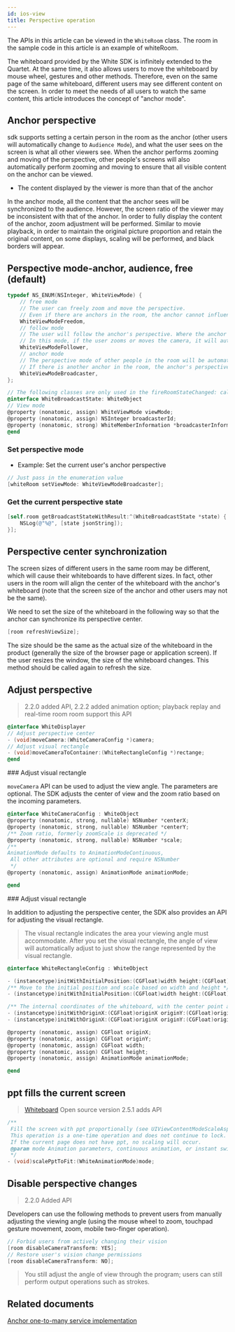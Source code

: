 ```yaml
---
id: ios-view
title: Perspective operation
---
```


The APIs in this article can be viewed in the `WhiteRoom` class. The room in the sample code in this article is an example of whiteRoom.

The whiteboard provided by the White SDK is infinitely extended to the Quartet. At the same time, it also allows users to move the whiteboard by mouse wheel, gestures and other methods. Therefore, even on the same page of the same whiteboard, different users may see different content on the screen. In order to meet the needs of all users to watch the same content, this article introduces the concept of "anchor mode".

## Anchor perspective

sdk supports setting a certain person in the room as the anchor (other users will automatically change to `Audience Mode`), and what the user sees on the screen is what all other viewers see.
When the anchor performs zooming and moving of the perspective, other people's screens will also automatically perform zooming and moving to ensure that all visible content on the anchor can be viewed.

* The content displayed by the viewer is more than that of the anchor

In the anchor mode, all the content that the anchor sees will be synchronized to the audience. However, the screen ratio of the viewer may be inconsistent with that of the anchor. In order to fully display the content of the anchor, zoom adjustment will be performed. Similar to movie playback, in order to maintain the original picture proportion and retain the original content, on some displays, scaling will be performed, and black borders will appear.

## Perspective mode-anchor, audience, free (default)

```Objective-C
typedef NS_ENUM(NSInteger, WhiteViewMode) {
    // free mode
    // The user can freely zoom and move the perspective.
    // Even if there are anchors in the room, the anchor cannot influence the user's perspective.
    WhiteViewModeFreedom,
    // follow mode
    // The user will follow the anchor's perspective. Where the anchor is watching, the user follows.
    // In this mode, if the user zooms or moves the camera, it will automatically switch back to freedom mode.
    WhiteViewModeFollower,
    // anchor mode
    // The perspective mode of other people in the room will be automatically changed to follower, and the user's perspective is forced to be viewed.
    // If there is another anchor in the room, the anchor's perspective mode will also be forced to change to follower.
    WhiteViewModeBroadcaster,
};

// The following classes are only used in the fireRoomStateChanged: callback event.
@interface WhiteBroadcastState: WhiteObject
// View mode
@property (nonatomic, assign) WhiteViewMode viewMode;
@property (nonatomic, assign) NSInteger broadcasterId;
@property (nonatomic, strong) WhiteMemberInformation *broadcasterInformation;
@end

```

### Set perspective mode

* Example: Set the current user's anchor perspective

```Objective-C
// Just pass in the enumeration value
[whiteRoom setViewMode: WhiteViewModeBroadcaster];
```

### Get the current perspective state

```Objective-C
[self.room getBroadcastStateWithResult:^(WhiteBroadcastState *state) {
    NSLog(@"%@", [state jsonString]);
}];
```

## Perspective center synchronization

The screen sizes of different users in the same room may be different, which will cause their whiteboards to have different sizes. In fact, other users in the room will align the center of the whiteboard with the anchor's whiteboard (note that the screen size of the anchor and other users may not be the same).

We need to set the size of the whiteboard in the following way so that the anchor can synchronize its perspective center.

```Objective-C
[room refreshViewSize];
```

The size should be the same as the actual size of the whiteboard in the product (generally the size of the browser page or application screen). If the user resizes the window, the size of the whiteboard changes. This method should be called again to refresh the size.

## Adjust perspective

> 2.2.0 added API, 2.2.2 added animation option; playback replay and real-time room room support this API
```Objective-C
@interface WhiteDisplayer
// Adjust perspective center
- (void)moveCamera:(WhiteCameraConfig *)camera;
// Adjust visual rectangle
- (void)moveCameraToContainer:(WhiteRectangleConfig *)rectange;
@end
```

<span id="moveCamera">
### Adjust visual rectangle

`moveCamera` API can be used to adjust the view angle. The parameters are optional. The SDK adjusts the center of view and the zoom ratio based on the incoming parameters.

```Objective-C
@interface WhiteCameraConfig : WhiteObject
@property (nonatomic, strong, nullable) NSNumber *centerX;
@property (nonatomic, strong, nullable) NSNumber *centerY;
/** Zoom ratio, formerly zoomScale is deprecated */
@property (nonatomic, strong, nullable) NSNumber *scale;
/**
AnimationMode defaults to AnimationModeContinuous,
 All other attributes are optional and require NSNumber
 */
@property (nonatomic, assign) AnimationMode animationMode;

@end
```

<span id="moveCameraToContain">
### Adjust visual rectangle

In addition to adjusting the perspective center, the SDK also provides an API for adjusting the visual rectangle.

> The visual rectangle indicates the area your viewing angle must accommodate. After you set the visual rectangle, the angle of view will automatically adjust to just show the range represented by the visual rectangle.

```Objective-C
@interface WhiteRectangleConfig : WhiteObject

- (instancetype)initWithInitialPosition:(CGFloat)width height:(CGFloat)height;
/** Move to the initial position and scale based on width and height */
- (instancetype)initWithInitialPosition:(CGFloat)width height:(CGFloat)height animation:(AnimationMode)mode;

/** The internal coordinates of the whiteboard, with the center point as the initial point, here is originX: - width / 2，originY: -height /2 */
- (instancetype)initWithOriginX:(CGFloat)originX originY:(CGFloat)originY width:(CGFloat)width height:(CGFloat)height;
- (instancetype)initWithOriginX:(CGFloat)originX originY:(CGFloat)originY width:(CGFloat)width height:(CGFloat)height animation:(AnimationMode)mode;

@property (nonatomic, assign) CGFloat originX;
@property (nonatomic, assign) CGFloat originY;
@property (nonatomic, assign) CGFloat width;
@property (nonatomic, assign) CGFloat height;
@property (nonatomic, assign) AnimationMode animationMode;

@end
```

## ppt fills the current screen

> [Whiteboard](https://github.com/netless-io/Whiteboard-iOS) Open source version 2.5.1 adds API

```Objective-C
/**
 Fill the screen with ppt proportionally (see UIViewContentModeScaleAspectFit).
 This operation is a one-time operation and does not continue to lock.
 If the current page does not have ppt, no scaling will occur.
 @param mode Animation parameters, continuous animation, or instant switching
 */
- (void)scalePptToFit:(WhiteAnimationMode)mode;
```

## Disable perspective changes <span class = "anchro" id = "disableCameraTransform">

> 2.2.0 Added API

Developers can use the following methods to prevent users from manually adjusting the viewing angle (using the mouse wheel to zoom, touchpad gesture movement, zoom, mobile two-finger operation).

```Objective-C
// Forbid users from actively changing their vision
[room disableCameraTransform: YES];
// Restore user's vision change permissions
[room disableCameraTransform: NO];
```

> You still adjust the angle of view through the program; users can still perform output operations such as strokes.


## Related documents

[Anchor one-to-many service implementation](/docs/blog/blog-broadcast)